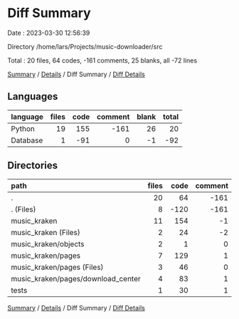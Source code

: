 # Diff Summary

Date : 2023-03-30 12:56:39

Directory /home/lars/Projects/music-downloader/src

Total : 20 files,  64 codes, -161 comments, 25 blanks, all -72 lines

[Summary](results.md) / [Details](details.md) / Diff Summary / [Diff Details](diff-details.md)

## Languages
| language | files | code | comment | blank | total |
| :--- | ---: | ---: | ---: | ---: | ---: |
| Python | 19 | 155 | -161 | 26 | 20 |
| Database | 1 | -91 | 0 | -1 | -92 |

## Directories
| path | files | code | comment | blank | total |
| :--- | ---: | ---: | ---: | ---: | ---: |
| . | 20 | 64 | -161 | 25 | -72 |
| . (Files) | 8 | -120 | -161 | -35 | -316 |
| music_kraken | 11 | 154 | -1 | 48 | 201 |
| music_kraken (Files) | 2 | 24 | -2 | 5 | 27 |
| music_kraken/objects | 2 | 1 | 0 | 1 | 2 |
| music_kraken/pages | 7 | 129 | 1 | 42 | 172 |
| music_kraken/pages (Files) | 3 | 46 | 0 | 15 | 61 |
| music_kraken/pages/download_center | 4 | 83 | 1 | 27 | 111 |
| tests | 1 | 30 | 1 | 12 | 43 |

[Summary](results.md) / [Details](details.md) / Diff Summary / [Diff Details](diff-details.md)